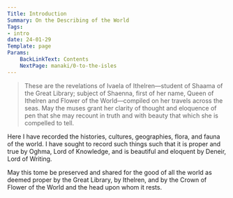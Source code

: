 ```yaml
---
Title: Introduction
Summary: On the Describing of the World
Tags:
- intro
date: 24-01-29
Template: page
Params:
    BackLinkText: Contents
    NextPage: manaki/0-to-the-isles
---
```


> These are the revelations of Ivaela of Ithelren—student of Shaama of the Great Library; subject of Shaenna, first of her name, Queen of Ithelren and Flower of the World—compiled on her travels across the seas. May the muses grant her clarity of thought and eloquence of pen that she may recount in truth and with beauty that which she is compelled to tell.

Here I have recorded the histories, cultures, geographies, flora, and fauna of the world.
I have sought to record such things such that it is proper and true by Oghma, Lord of Knowledge, and is beautiful and eloquent by Deneir, Lord of Writing.

May this tome be preserved and shared for the good of all the world as deemed proper by the Great Library, by Ithelren, and by the Crown of Flower of the World and the head upon whom it rests.
